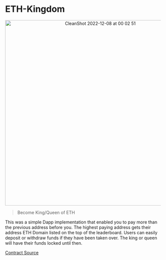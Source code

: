 # ETH-Kingdom

<p align="center">

<img width="600" alt="CleanShot 2022-12-08 at 00 02 51" src="https://user-images.githubusercontent.com/95723185/206361064-934f0b9e-bc5f-43ce-8a9f-0ca17e3e2f84.png">
  <p/>

> Become King/Queen of ETH

This was a simple Dapp implementation that enabled you to pay more than the previous address before you. The highest paying address gets their address ETH Domain listed on the top of the leaderboard. Users can easily deposit or withdraw funds if they have been taken over. The king or queen will have their funds locked until then.

[Contract Source](src/src/eth-kingdom.sol)
